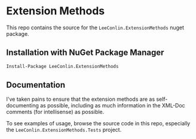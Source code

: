 # Extension Methods

This repo contains the source for the `LeeConlin.ExtensionMethods` nuget package.

## Installation with NuGet Package Manager

```bash
Install-Package LeeConlin.ExtensionMethods
```

## Documentation

I've taken pains to ensure that the extension methods are as self-documenting as possible, including as much information in the XML-Doc comments (for intellisense) as possible.

To see examples of usage, browse the source code in this repo, especially the `LeeConlin.ExtensionMethods.Tests` project. 